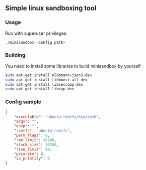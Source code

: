## Simple linux sandboxing tool

### Usage
Run with superuser privileges:
```bash
./minisandbox <config path>
```

### Building
You need to install some libraries to build minisandbox by yourself
```bash
sudo apt-get install nlohmann-json3-dev
sudo apt-get install libboost-all-dev
sudo apt-get install libseccomp-dev
sudo apt-get install libcap-dev
```

### Config sample
```json
{
    "executable": "ubuntu-rootfs/bin/bash",
    "argv": "",
    "envp": "",
    "rootfs": "ubuntu-rootfs",
    "perm_flags": 0,
    "ram_limit": 10240,
    "stack_size": 10240,
    "time_limit": 60,
    "priority": 0,
    "io_priority": 0
}
```